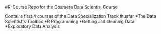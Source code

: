#R-Course
Repo for the Coursera Data Scientist Course

Contains first 4 courses of the Data Specialization Track thusfar
*The Data Scientist's Toolbox
*R Programming
*Getting and cleaning Data
*Exploratory Data Analysis
